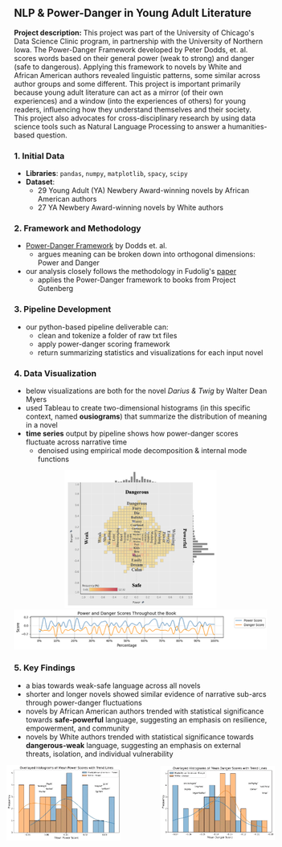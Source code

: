 ## NLP & Power-Danger in Young Adult Literature

**Project description:** This project was part of the University of Chicago's Data Science Clinic program, in partnership with the University of Northern Iowa. The Power-Danger Framework developed by Peter Dodds, et. al. scores words based on their general power (weak to strong) and danger (safe to dangerous). Applying this framework to novels by White and African American authors revealed linguistic patterns, some similar across author groups and some different. This project is important primarily because young adult literature can act as a mirror (of their own experiences) and a window (into the experiences of others) for young readers, influencing how they understand themselves and their society. This project also advocates for cross-disciplinary research by using data science tools such as Natural Language Processing to answer a humanities-based question.

### 1. Initial Data
- **Libraries**: `pandas`, `numpy`, `matplotlib`, `spacy`, `scipy`
- **Dataset**:
  - 29 Young Adult (YA) Newbery Award-winning novels by African American authors
  - 27 YA Newbery Award-winning novels by White authors

### 2. Framework and Methodology
- [Power-Danger Framework](https://pdodds.w3.uvm.edu/research/papers//years/2021/dodds2021b.pdf) by Dodds et. al.
  - argues meaning can be broken down into orthogonal dimensions: Power and Danger
- our analysis closely follows the methodology in Fudolig's [paper](https://www.nature.com/articles/s41599-023-01680-4)
  - applies the Power-Danger framework to books from Project Gutenberg

### 3. Pipeline Development
- our python-based pipeline deliverable can:
  - clean and tokenize a folder of raw txt files
  - apply power-danger scoring framework
  - return summarizing statistics and visualizations for each input novel

### 4. Data Visualization
- below visualizations are both for the novel *Darius & Twig* by Walter Dean Myers
- used Tableau to create two-dimensional histograms (in this specific context, named **ousiograms**) that summarize the distribution of meaning in a novel
- **time series** output by pipeline shows how power-danger scores fluctuate across narrative time
  - denoised using empirical mode decomposition & internal mode functions

<p align="center">
<img src="images/ousiogram.png?raw=true" style="width: 60%;"/>
<img src="images/time_series.png?raw=true"/>
</p>

### 5. Key Findings
- a bias towards weak-safe language across all novels
- shorter and longer novels showed similar evidence of narrative sub-arcs through power-danger fluctuations
- novels by African American authors trended with statistical significance towards **safe-powerful** language, suggesting an emphasis on resilience, empowerment, and community
- novels by White authors trended with statistical significance towards **dangerous-weak** language, suggesting an emphasis on external threats, isolation, and individual vulnerability


<div style="display: flex; justify-content: center; align-items: center;">
  <img src="images/pow_hist.png" alt="Power in Novels by Black/White Authors" style="width: 45%; margin-right: 40px;">
  <img src="images/dang_hist.png" alt="Danger in Novels by Black/White Authors" style="width: 45%;  margin-left: 40px;">
</div>
